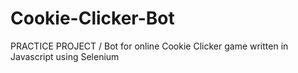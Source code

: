 # Cookie-Clicker-Bot
PRACTICE PROJECT / Bot for online Cookie Clicker game written in Javascript using Selenium
